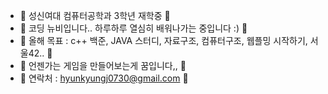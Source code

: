 - 🖤 성신여대 컴퓨터공학과 3학년 재학중 🖤
- 🖤 코딩 뉴비입니다.. 하루하루 열심히 배워나가는 중입니다 :) 🖤
- 🖤 올해 목표 : c++ 백준, JAVA 스터디, 자료구조, 컴퓨터구조, 웹플밍 시작하기, 서울42.. 🖤
- 🖤 언젠가는 게임을 만들어보는게 꿈입니다,, 🖤
- 🖤 연락처 : hyunkyungj0730@gmail.com 🖤

<!---
imNaNye/imNaNye is a ✨ special ✨ repository because its `README.md` (this file) appears on your GitHub profile.
You can click the Preview link to take a look at your changes.
--->
